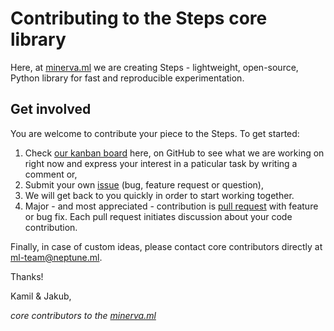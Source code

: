 # Contributing to the Steps core library

Here, at [minerva.ml](https://minerva.ml) we are creating Steps - lightweight, open-source, Python library for fast and reproducible experimentation.

## Get involved
You are welcome to contribute your piece to the Steps. To get started:
1. Check [our kanban board](https://github.com/minerva-ml/steps/projects/1) here, on GitHub to see what we are working on right now and express your interest in a paticular task by writing a comment or,
1. Submit your own [issue](https://github.com/minerva-ml/steps/issues) (bug, feature request or question),
1. We will get back to you quickly in order to start working together.
1. Major - and most appreciated - contribution is [pull request](https://github.com/minerva-ml/steps/pulls) with feature or bug fix. Each pull request initiates discussion about your code contribution.

Finally, in case of custom ideas, please contact core contributors directly at ml-team@neptune.ml.

Thanks!

Kamil & Jakub,

*core contributors to the [minerva.ml](https://minerva.ml)*
